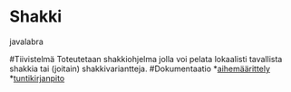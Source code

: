 # Shakki
javalabra

#Tiivistelmä
Toteutetaan shakkiohjelma jolla voi pelata lokaalisti tavallista shakkia tai (joitain) shakkivariantteja.
#Dokumentaatio
*[aihemäärittely](dokumentaatio/aihem%C3%A4%C3%A4rittely.md)
*[tuntikirjanpito](dokumentaatio/tuntikirjanpito.md)
